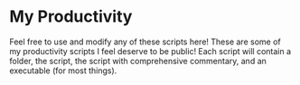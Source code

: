 # My Productivity
Feel free to use and modify any of these scripts here!
These are some of my productivity scripts I feel deserve to be public!
Each script will contain a folder, the script, the script with comprehensive commentary, and an executable (for most things).
